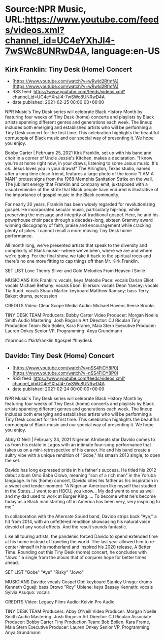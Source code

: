 # Source:NPR Music, URL:https://www.youtube.com/feeds/videos.xml?channel_id=UC4eYXhJI4-7wSWc8UNRwD4A, language:en-US

## Kirk Franklin: Tiny Desk (Home) Concert
 - [https://www.youtube.com/watch?v=wRwId2RfmfA](https://www.youtube.com/watch?v=wRwId2RfmfA)
 - RSS feed: https://www.youtube.com/feeds/videos.xml?channel_id=UC4eYXhJI4-7wSWc8UNRwD4A
 - date published: 2021-02-25 00:00:00+00:00

NPR Music's Tiny Desk series will celebrate Black History Month by featuring four weeks of Tiny Desk (home) concerts and playlists by Black artists spanning different genres and generations each week. The lineup includes both emerging and established artists who will be performing a Tiny Desk concert for the first time. This celebration highlights the beautiful cornucopia of Black music and our special way of presenting it. We hope you enjoy.

Bobby Carter | February 25, 2021
Kirk Franklin, set up with his band and choir in a corner of Uncle Jessie's Kitchen, makes a declaration. "I know you're at home right now, in your draws, listening to some Jesus music. It's ok. Jesus loves you in your draws!" The Arlington, Texas studio, named after a long time close friend, features a large photo of the iconic "I AM A MAN" protest signs from the 1968 Memphis Sanitation Strike on the wall. The jubilant energy that Franklin and company emit, juxtaposed with a visual reminder of the strife that Black people have endured is illustrative of the importance of gospel music in the Black community.

For nearly 30 years, Franklin has been widely regarded for revolutionizing gospel. He incorporated secular music, particularly hip-hop, while preserving the message and integrity of traditional gospel. Here, he and his powerhouse choir pace through a decades-long, sixteen Grammy award winning discography of faith, praise and encouragement while cracking plenty of jokes. I cannot recall a more moving Tiny Desk home performance.

All month long, we've presented artists that speak to the diversity and complexity of Black music--where we've been, where we are and where we're going. For the final show, we take it back to the spiritual roots and there's no one more fitting to cap things off than Mr. Kirk Franklin.

SET LIST
Love Theory 
Silver and Gold
Melodies From Heaven 
I Smile

MUSICIANS
Kirk Franklin: vocals, keys
Melodie Pace: vocals
Darian Elliot: vocals
Michael Bethany: vocals
Eboni Ellerson: vocals
Deon Yancey: vocals
Tia Rudd: vocals
Shaun Martin: keyboard
Matthew Ramsey: bass
Terry Baker: drums, percussion

CREDITS
Video: Clear Scope Media
Audio: Michael Havens Reese Brooks

TINY DESK TEAM
Producers: Bobby Carter
Video Producer: Morgan Noelle Smith
Audio Mastering: Josh Rogosin
Art Director: CJ Riculan
Tiny Production Team: Bob Boilen, Kara Frame, Maia Stern
Executive Producer: Lauren Onkey
Senior VP, Programming: Anya Grundmann

#nprmusic #kirkfranklin #gospel #tinydesk

## Davido: Tiny Desk (Home) Concert
 - [https://www.youtube.com/watch?v=nSS4FiOY8P0](https://www.youtube.com/watch?v=nSS4FiOY8P0)
 - RSS feed: https://www.youtube.com/feeds/videos.xml?channel_id=UC4eYXhJI4-7wSWc8UNRwD4A
 - date published: 2021-02-24 00:00:00+00:00

NPR Music's Tiny Desk series will celebrate Black History Month by featuring four weeks of Tiny Desk (home) concerts and playlists by Black artists spanning different genres and generations each week. The lineup includes both emerging and established artists who will be performing a Tiny Desk concert for the first time. This celebration highlights the beautiful cornucopia of Black music and our special way of presenting it. We hope you enjoy.

Abby O'Neill | February 24, 2021
Nigerian Afrobeats star Davido comes to us from his estate in Lagos with an intimate four-song performance that takes us on a mini-retrospective of his career. He and his band create a sultry vibe with a unique rendition of "Gobe," his smash 2013 single, to open the set.

Davido has long expressed pride in his father's success. He titled his 2012 debut album Omo Baba Olowo, meaning "son of a rich man" in the Yoruba language. In his (home) concert, Davido cites his father as his inspiration in a sweet and tender moment: "A Nigerian American like myself that studied in the States...I went to an HBCU, you know... My dad went to one as well and my dad used to work at Burger King. ... To become what he's become today as a Black man starting off in America has been very, very inspiring to me."

In collaboration with the Alternate Sound band, Davido strips back "Aye," a hit from 2014, with an unfettered rendition showcasing his natural voice devoid of any vocal effects. And the result sounds fantastic.

Like all touring artists, the pandemic forced Davido to spend extended time at his home instead of traveling the world. The last year allowed him to re-center himself in his motherland and inspired his 2020 release, A Better Time. Rounding out this Tiny Desk (home) concert, he concludes with "Jowo," a single from the album that of conjures hope for better times ahead.

SET LIST
"Gobe"
"Aye"
"Risky"
"Jowo"

MUSICIANS
Davido: vocals
Gospel Obi: keyboard
Stanley Unogu: drums
Kenneth Ogueji: bass
Orowo "Roy" Ubiene: keys
Bassey Kenneth: vocals
Sylvia Asuquo: vocals

CREDITS
Video: Legacy Films
Audio: Kelvin Pro Audio

TINY DESK TEAM
Producers: Abby O'Neill
Video Producer: Morgan Noelle Smith
Audio Mastering: Josh Rogosin
Art Director: CJ Riculan
Associate Producer: Bobby Carter
Tiny Production Team: Bob Boilen, Kara Frame, Maia Stern
Executive Producer: Lauren Onkey
Senior VP, Programming: Anya Grundmann

